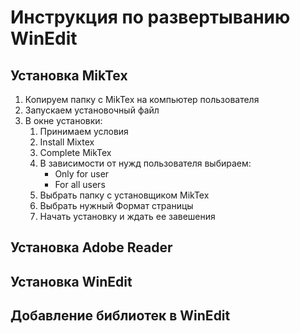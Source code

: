 # Инструкция по развертыванию WinEdit

## Установка MikTex
1. Копируем папку с MikTex на компьютер пользователя
2. Запускаем установочный файл
3. В окне установки:
    1. Принимаем условия
    2. Install Mixtex
    3. Complete MikTex
    4. В зависимости от нужд пользователя выбираем:
        * Only for user
        * For all users
    5. Выбрать папку с установщиком MikTex
    6. Выбрать нужный Формат страницы
    7. Начать установку и ждать ее завешения 

## Установка Adobe Reader

## Установка WinEdit

## Добавление библиотек в WinEdit